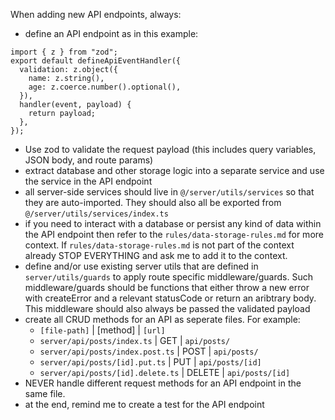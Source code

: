 When adding new API endpoints, always:

- define an API endpoint as in this example:

```
import { z } from "zod";
export default defineApiEventHandler({
  validation: z.object({
    name: z.string(),
    age: z.coerce.number().optional(),
  }),
  handler(event, payload) {
    return payload;
  },
});
```

- Use zod to validate the request payload (this includes query variables, JSON body, and route params)
- extract database and other storage logic into a separate service and use the service in the API endpoint
- all server-side services should live in `@/server/utils/services` so that they are auto-imported. They should also all be exported from `@/server/utils/services/index.ts`
- if you need to interact with a database or persist any kind of data within the API endpoint then refer to the `rules/data-storage-rules.md` for more context. If `rules/data-storage-rules.md` is not part of the context already STOP EVERYTHING and ask me to add it to the context.
- define and/or use existing server utils that are defined in `server/utils/guards` to apply route specific middleware/guards. Such middleware/guards should be functions that either throw a new error with createError and a relevant statusCode or return an aribtrary body. This middleware should also always be passed the validated payload
- create all CRUD methods for an API as seperate files. For example:
  - `[file-path]` | [method] | `[url]`
  - `server/api/posts/index.ts` | GET | `api/posts/`
  - `server/api/posts/index.post.ts` | POST | `api/posts/`
  - `server/api/posts/[id].put.ts` | PUT | `api/posts/[id]`
  - `server/api/posts/[id].delete.ts` | DELETE | `api/posts/[id]`
- NEVER handle different request methods for an API endpoint in the same file.
- at the end, remind me to create a test for the API endpoint
